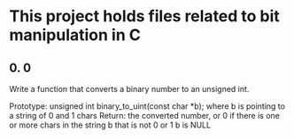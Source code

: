 # This project holds files related to bit manipulation in C

## 0. 0

Write a function that converts a binary number to an unsigned int.

   Prototype: unsigned int binary_to_uint(const char *b);
   where b is pointing to a string of 0 and 1 chars
Return: the converted number, or 0 if
 there is one or more chars in the string b that is not 0 or 1
b is NULL
